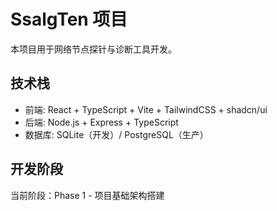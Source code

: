 # SsalgTen 项目

本项目用于网络节点探针与诊断工具开发。

## 技术栈
- 前端: React + TypeScript + Vite + TailwindCSS + shadcn/ui
- 后端: Node.js + Express + TypeScript
- 数据库: SQLite（开发）/ PostgreSQL（生产）

## 开发阶段
当前阶段：Phase 1 - 项目基础架构搭建
